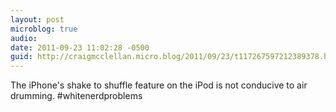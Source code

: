 ```yaml
---
layout: post
microblog: true
audio: 
date: 2011-09-23 11:02:28 -0500
guid: http://craigmcclellan.micro.blog/2011/09/23/t117267597212389378.html
---
```

The iPhone's shake to shuffle feature on the iPod is not conducive to air drumming. #whitenerdproblems
